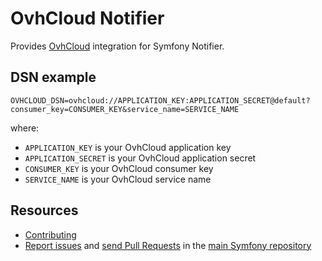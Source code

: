 OvhCloud Notifier
=================

Provides [OvhCloud](https://docs.ovh.com/gb/en/sms/) integration for Symfony Notifier.

DSN example
-----------

```
OVHCLOUD_DSN=ovhcloud://APPLICATION_KEY:APPLICATION_SECRET@default?consumer_key=CONSUMER_KEY&service_name=SERVICE_NAME
```

where:
- `APPLICATION_KEY` is your OvhCloud application key
- `APPLICATION_SECRET` is your OvhCloud application secret
- `CONSUMER_KEY` is your OvhCloud consumer key
- `SERVICE_NAME` is your OvhCloud service name

Resources
---------

 * [Contributing](https://symfony.com/doc/current/contributing/index.html)
 * [Report issues](https://github.com/symfony/symfony/issues) and
   [send Pull Requests](https://github.com/symfony/symfony/pulls)
   in the [main Symfony repository](https://github.com/symfony/symfony)
